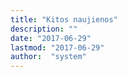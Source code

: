 ```yaml
---
title: "Kitos naujienos"
description: ""
date: "2017-06-29"
lastmod: "2017-06-29"
author:  "system"
---
```




